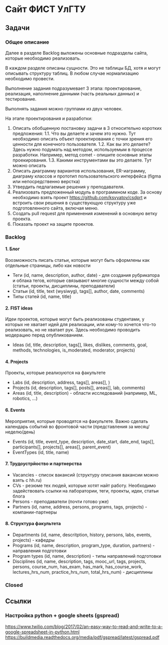 # Сайт ФИСТ УлГТУ

## Задачи
### Общее описание
Далее в разделе Backlog выложены основные подразделы сайта, которые необходимо реализовать.

В каждом разделе описаны сущности. Это не таблицы БД, хотя и могут описывать структуру таблиц. В любом случае нормализацию необходимо провести.

Выполнение задания подразумевает 3 этапа: проектирование, реализация, наполнение данными (часть реальных данных) и тестирование.

Выполнять задания можно группами из двух человек.

На этапе проектирования и разработки:
1. Описать обобщенную постановку задачи в 3 относительно коротких предложения:
1.1. Что вы делаете и зачем это нужно. Тут необходимо описать объект проектирования с точки зрения его ценности для конечного пользователя.
1.2. Как вы это делаете? Здесь нужно подумать над методом, используемым в процессе разработки. Например, метод comet - опишите основные этапы проекирования.
1.3. Какими инструментами вы это делаете. Тут можно описать
2. Описать диаграмму вариантов использования, ER-иаграмму, диаграму классов и прототип пользовательского интерфейса (figma или непосредственно верстка)
3. Утвердить педлагаемые решения у преподавателя.
4. Реализовать предложенный модуль в программном коде. За основу необходимо взять проект https://github.com/ksvyatov/csdprt и встроить свои решения в существующую структуру уже подготовленного сайта, включая меню. 
5. Создать pull request для применения изменений в основную ветку проекта.
6. Показать проект на защите проектов.

### Backlog
#### 1. Блог
Воозможность писать статьи, которые могут быть оформлены как отдельные страницы, либо как новости
* Теги (id, name, description, author, date) - для создания рубрикатора и облака тегов, которые связывают многие сущности между собой (статьи, проекты, дисциплины, преподаватели)
* Статьи (id, title, text (wysiwyg), tags[], author, date, comments)
* Типы статей (id, name, title)

#### 2. FIST ideas
Идеи проектов, которые могут быть реализованы студентами, у которых не хватает идей для реализации, или кому-то хочется что-то реализовать, но не хватает рук.
Здесь необходимо проводить модерацию перед опубликованием.
* Ideas (id, title, description, tags[], likes, dislikes, comments, goal, methods, technologies, is_moderated, moderator, projects)


#### 4. Projects
Проекты, которые реализуются на факультете
* Labs (id, description, address, tags[], areas[], )
* Projects (id, description, tags[], posts[], areas[], lab, comments)
* Areas (id, title, description) - области исследований (например, ML, robotics, ...)

#### 6. Events
Мероприятия, которые проводятся на факультете. Важно сделать календарь событий во фронтовой части (представления за месяц/неделю/день)
* Events (id, title, event_type, description, date_start, date_end, tags[], participants[], projects[], areas[], parent_event)
* EventTypes (id, title, name)

#### 7. Трудоустрйоство и партнерства
* Vacancies - список вакансий (структуру описания вакансии можно взять с hh.ru)
* CVs - резюме тех людей, которые хотят найт работу.
Необходимо задействовать ссылки на лаборатории, теги, проекты, идеи, статьи блога
* Persons - преподаватели (почти готово уже)
* Partners (id, name, address, persons, programs, tags, projects) - компании-партнеры

#### 8. Структура факультета
* Departments (id, name, descritption, history, persons, labs, events, projects) - кафедры
* Programs (id, name, description, program_type, duration, partners) - направления подготовки
* Program types (id, name, description) - типы направлений подготовки
* Disciplines  (id, name, description, tags, mooc_url, tags, projects, persons, course_num, has_exam, has_mark, has_course_work, lectures_hrs_num, practice_hrs_num, total_hrs_num) - дисциплины



### Closed

## Ссылки 
### Настройка python + google sheets (gspread)
https://www.twilio.com/blog/2017/02/an-easy-way-to-read-and-write-to-a-google-spreadsheet-in-python.html
https://buildmedia.readthedocs.org/media/pdf/gspread/latest/gspread.pdf

